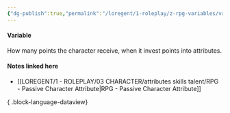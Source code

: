 ```yaml
---
{"dg-publish":true,"permalink":"/loregent/1-roleplay/z-rpg-variables/variables-points/amount-of-points/10/"}
---
```


#### Variable

How many points the character receive, when it invest points into attributes.
#### Notes linked here

- [[LOREGENT/1 - ROLEPLAY/03 CHARACTER/attributes skills talent/RPG - Passive Character Attribute\|RPG - Passive Character Attribute]]

{ .block-language-dataview}
